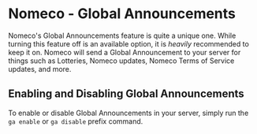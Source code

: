 # Nomeco - Global Announcements
Nomeco's Global Announcements feature is quite a unique one. While turning this feature off is an available option, it is _heavily_ recommended to keep it on. Nomeco will send a Global Announcement to your server for things such as Lotteries, Nomeco updates, Nomeco Terms of Service updates, and more.
## Enabling and Disabling Global Announcements
To enable or disable Global Announcements in your server, simply run the `ga enable` or `ga disable` prefix command.
